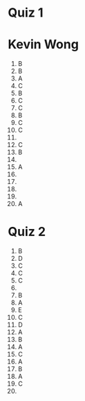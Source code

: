 # Quiz 1


# Kevin Wong

1. B
2. B
3. A
4. C
5. B
6. C
7. C
8. B
9. C
10. C
11. 
12. C
13. B
14. 
15. A
16. 
17. 
18. 
19. 
20. A


# Quiz 2


1. B
2. D
3. C
4. C
5. C
6. 
7. B
8. A
9. E
10. C
11. D
12. A
13. B
14. A
15. C
16. A
17. B
18. A
19. C
20. 
